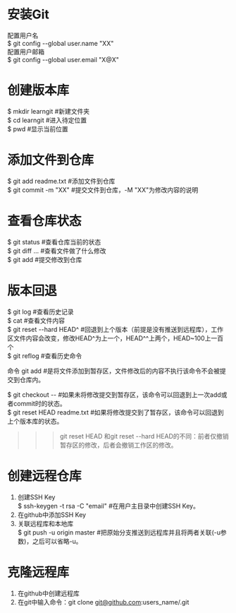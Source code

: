 # 安装Git

配置用户名    
$ git config --global user.name "XX"    
配置用户邮箱    
$ git config --global user.email "X@X"    

# 创建版本库

$ mkdir learngit #新建文件夹    
$ cd learngit #进入待定位置    
$ pwd #显示当前位置    

# 添加文件到仓库

$ git add readme.txt #添加文件到仓库    
$ git commit -m "XX" #提交文件到仓库，-M "XX"为修改内容的说明

# 查看仓库状态

$ git status #查看仓库当前的状态    
$ git diff <file>... #查看文件做了什么修改    
$ git add <file> #提交修改到仓库    

# 版本回退

$ git log #查看历史记录    
$ cat <file> #查看文件内容    
$ git reset --hard HEAD^ #回退到上个版本（前提是没有推送到远程库），工作区文件内容会改变，修改HEAD^为上一个，HEAD^^上两个，HEAD~100上一百个  
$ git reflog #查看历史命令
  
命令 git add <file> #是将文件添加到暂存区，文件修改后的内容不执行该命令不会被提交到仓库内。    
  
$ git checkout -- <file> #如果未将修改提交到暂存区，该命令可以回退到上一次add或者commit时的状态。  
$ git reset HEAD readme.txt #如果将修改提交到了暂存区，该命令可以回退到上个版本库的状态。
  
>>> git reset HEAD <file>和git reset --hard HEAD的不同：前者仅撤销暂存区的修改，后者会撤销工作区的修改。

# 创建远程仓库

1. 创建SSH Key    
$ ssh-keygen -t rsa -C "email" #在用户主目录中创建SSH Key。    
2. 在github中添加SSH Key    
3. 关联远程库和本地库    
$ git push -u origin master #把原始分支推送到远程库并且将两者关联(-u参数)，之后可以省略-u。    

# 克隆远程库

1. 在github中创建远程库    
2. 在git中输入命令：git clone git@github.com:users_name/<file>.git    
  

